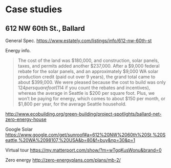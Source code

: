 # Case studies
## 612 NW 60th St., Ballard




General Spec.
https://www.estately.com/listings/info/612-nw-60th-st


Energy info.
> The cost of the land was $180,000, and construction, solar panels, taxes, and permits added another $237,000. After a $9,000 federal rebate for the solar panels, and an approximately $9,000 WA solar production credit (paid out over 9 years), the grand total came to about $399,000. We were pleased because the cost to build was only $124 per square foot ($114 if you count the rebates and incentives), whereas the average in Seattle is $200 per square foot. Plus, we won’t be paying for energy, which comes to about $150 per month, or $1,800 per year, for the average Seattle household.

http://www.ecobuilding.org/green-building/project-spotlights/ballard-net-zero-energy-house

Google Solar
https://www.google.com/get/sunroof#a=612%20NW%2060th%20St,%20Seattle,%20WA%2098107,%20USA&b=80&f=buy&np=30&p=1

Virtual tour
https://my.matterport.com/show/?m=wTgqKusWonu&brand=0

Zero energy
http://zero-energyplans.com/plans/mb-2/
